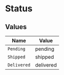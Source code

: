# Status


## Values

| Name        | Value       |
| ----------- | ----------- |
| `Pending`   | pending     |
| `Shipped`   | shipped     |
| `Delivered` | delivered   |